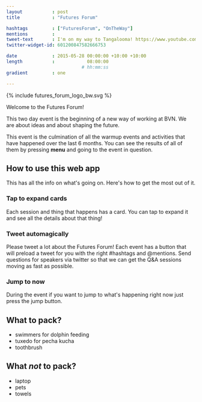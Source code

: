 ```yaml
---
layout           : post
title            : "Futures Forum"

hashtags         : ["FuturesForum", "OnTheWay"]
mentions         :
tweet-text       : I'm on my way to Tangalooma! https://www.youtube.com/watch?v=wuk8AOjGURE
twitter-widget-id: 601200847582666753

date             : 2015-05-28 00:00:00 +10:00 +10:00
length           :            08:00:00
                            # hh:mm:ss
gradient         : one

---
```


{% include futures_forum_logo_bw.svg %}

Welcome to the Futures Forum!

This two day event is the beginning of a new way of working at BVN. We are about ideas and about shaping the future.

This event is the culmination of all the warmup events and activities that have happened over the last 6 months. You can see the results of all of them by pressing **menu** and going to the event in question.

## How to use this web app ##

This has all the info on what's going on. Here's how to get the most out of it.

### Tap to expand cards ###

Each session and thing that happens has a card. You can tap to expand it and see all the details about that thing!

### Tweet automagically ###

Please tweet a lot about the Futures Forum! Each event has a button that will preload a tweet for you with the right #hashtags and @mentions. Send questions for speakers via twitter so that we can get the Q&A sessions moving as fast as possible.

<section id="explainer-section" style="display:none;">
<h3> Save it to your homescreen ###</h3>

<div id="ios-homescreen-explainer" style="display:none;">
{% picture explainer iosExplainer-01.png alt="Go the bottom of the screen and press the square with an up arrow" %}
{% picture explainer iosExplainer-02.png alt="Tap add to homescreen" %}
{% picture explainer iosExplainer-03.png alt="Tap add" %}
{% picture explainer iosExplainer-04.png alt="There you go!" %}
<ol>
<li>Go the bottom of the screen and press the square with an up arrow</li>
<li>Tap add to homescreen</li>
<li>Tap add</li>
<li>There you go!</li>
</ol>
</div>
<div id="android-homescreen-explainer" style="display:none;">
{% picture explainer androidExplainer-05.png alt="Go the top of the screen open the menu, then tap 'add to homescreen'" %}
{% picture explainer androidExplainer-06.png alt="Tap add" %}
{% picture explainer androidExplainer-07.png alt="There you go!" %}
<ol>
<li>Go the top of the screen open the menu</li>
<li>Tap add to homescreen</li>
<li>Tap add</li>
<li>There you go!</li>
</ol>
</div>
</section>

### Jump to now
<div class="jump" style="transform: rotate(23.6deg); float:left;">
    <svg xmlns="http://www.w3.org/2000/svg" viewBox="0 0 64 64">
        <path d="M28.7 41.4l-2.8-2.8 6.6-6.6-6.6-6.6 2.8-2.8 9.4 9.4"/>
    </svg>
</div>
During the event if you want to jump to what's happening right now just press the jump button.


## What to pack? ##

* swimmers for dolphin feeding
* tuxedo for pecha kucha
* toothbrush

## What *not* to pack? ##

* laptop
* pets
* towels
